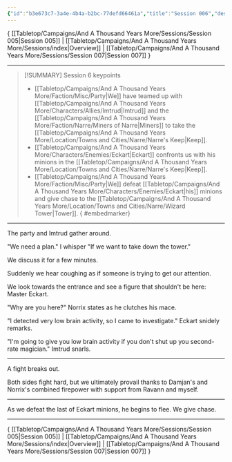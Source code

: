 ```yaml
---
{"id":"b3e673c7-3a4e-4b4a-b2bc-77defd66461a","title":"Session 006","description":"Session 6","publish":true,"date_created":"Saturday, June 10th 2023, 12:51:38 pm","date_modified":"Friday, April 26th 2024, 11:23:01 pm","editing_lock":false,"live_preview":true,"cssclasses":["mado-heading"],"path":"Tabletop/Campaigns/And A Thousand Years More/Sessions/Session 006.md","permalink":"/tabletop/campaigns/and-a-thousand-years-more/sessions/session-006/","PassFrontmatter":true}
---
```



{ [[Tabletop/Campaigns/And A Thousand Years More/Sessions/Session 005\|Session 005]] | [[Tabletop/Campaigns/And A Thousand Years More/Sessions/index\|Overview]] | [[Tabletop/Campaigns/And A Thousand Years More/Sessions/Session 007\|Session 007]] }

---

> [!SUMMARY] Session 6 keypoints
> - [[Tabletop/Campaigns/And A Thousand Years More/Faction/Misc/Party\|We]] have teamed up with [[Tabletop/Campaigns/And A Thousand Years More/Characters/Allies/Imtrud\|Imtrud]] and the [[Tabletop/Campaigns/And A Thousand Years More/Faction/Narre/Miners of Narre\|Miners]] to take the [[Tabletop/Campaigns/And A Thousand Years More/Location/Towns and Cities/Narre/Narre's Keep\|Keep]].
> - [[Tabletop/Campaigns/And A Thousand Years More/Characters/Enemies/Eckart\|Eckart]] confronts us with his minions in the [[Tabletop/Campaigns/And A Thousand Years More/Location/Towns and Cities/Narre/Narre's Keep\|Keep]].
> - [[Tabletop/Campaigns/And A Thousand Years More/Faction/Misc/Party\|We]] defeat [[Tabletop/Campaigns/And A Thousand Years More/Characters/Enemies/Eckart\|his]] minions and give chase to the [[Tabletop/Campaigns/And A Thousand Years More/Location/Towns and Cities/Narre/Wizard Tower\|Tower]].
{ #embedmarker}


---

The party and Imtrud gather around.

"We need a plan." I whisper "If we want to take down the tower."

We discuss it for a few minutes.

Suddenly we hear coughing as if someone is trying to get our attention.

We look towards the entrance and see a figure that shouldn't be here: Master Eckart.

"Why are you here?" Norrix states as he clutches his mace.

"I detected very low brain activity, so I came to investigate." Eckart snidely remarks.

"I'm going to give you low brain activity if you don't shut up you second-rate magician." Imtrud snarls.

---

A fight breaks out.

Both sides fight hard, but we ultimately provail thanks to Damjan's and Norrix's combined firepower with support from Ravann and myself.

---

As we defeat the last of Eckart minions, he begins to flee. We give chase.

---

{ [[Tabletop/Campaigns/And A Thousand Years More/Sessions/Session 005\|Session 005]] | [[Tabletop/Campaigns/And A Thousand Years More/Sessions/index\|Overview]] | [[Tabletop/Campaigns/And A Thousand Years More/Sessions/Session 007\|Session 007]] }

